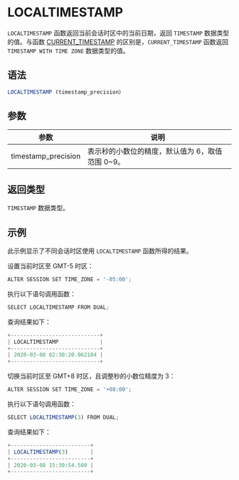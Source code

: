LOCALTIMESTAMP 
===================================



`LOCALTIMESTAMP` 函数返回当前会话时区中的当前日期，返回 `TIMESTAMP` 数据类型的值。与函数 [CURRENT_TIMESTAMP](sxtu3i) 的区别是，`CURRENT_TIMESTAMP` 函数返回 `TIMESTAMP WITH TIME ZONE` 数据类型的值。

语法 
--------------

```javascript
LOCALTIMESTAMP (timestamp_precision）
```



参数 
--------------



|         参数          |              说明              |
|---------------------|------------------------------|
| timestamp_precision | 表示秒的小数位的精度，默认值为 6，取值范围 0\~9。 |



返回类型 
----------------

`TIMESTAMP` 数据类型。

示例 
--------------

此示例显示了不同会话时区使用 `LOCALTIMESTAMP` 函数所得的结果。

设置当前时区至 GMT-5 时区：

```javascript
ALTER SESSION SET TIME_ZONE = '-05:00';
```



执行以下语句调用函数：

```javascript
SELECT LOCALTIMESTAMP FROM DUAL;
```



查询结果如下：

```javascript
+----------------------------+
| LOCALTIMESTAMP             |
+----------------------------+
| 2020-03-08 02:30:20.062104 |
+----------------------------+
```



切换当前时区至 GMT+8 时区，且调整秒的小数位精度为 3：

```javascript
ALTER SESSION SET TIME_ZONE = '+08:00';
```



执行以下语句调用函数：

```javascript
SELECT LOCALTIMESTAMP(3) FROM DUAL;
```



查询结果如下：

```javascript
+-------------------------+
| LOCALTIMESTAMP(3)       |
+-------------------------+
| 2020-03-08 15:30:54.500 |
+-------------------------+
```


